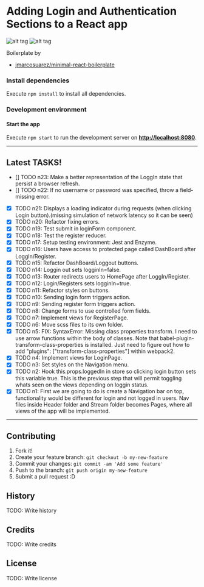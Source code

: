 # Adding Login and Authentication Sections to a React app

![alt tag](http://assets.fincaspace.com/img/loginflow-register.png)
![alt tag](http://assets.fincaspace.com/img/loginflow-dashboard.png)

Boilerplate by
  - [jmarcosuarez/minimal-react-boilerplate](https://github.com/jmarcosuarez/minimal-react-boilerplate)

### Install dependencies

Execute `npm install` to install all dependencies.

### Development environment

#### Start the app

Execute `npm start` to run the development server on **[http://localhost:8080](http://localhost:8080)**.

- - - -

## Latest TASKS!


- [] TODO n23: Make a better representation of the LoggIn state that persist a browser refresh.
- [] TODO n22: If no username or password was specified, throw a field-missing error.
- [x] TODO n21: Displays a loading indicator during requests (when clicking Login button).(missing simulation of network latency so it can be seen)
- [x] TODO n20: Refactor fixing errors.
- [x] TODO n19: Test submit in loginForm component.
- [x] TODO n18: Test the register reducer.
- [x] TODO n17: Setup testing environment: Jest and Enzyme.
- [x] TODO n16: Users have access to protected page called DashBoard after LoggIn/Register.
- [x] TODO n15: Refactor DashBoard/Loggout buttons.
- [x] TODO n14: Loggin out sets logginIn=false.
- [x] TODO n13: Router redirects users to HomePage after LoggIn/Register.
- [x] TODO n12: Login/Registers sets logginIn=true.
- [x] TODO n11: Refactor styles on buttons.
- [x] TODO n10: Sending login form triggers action.
- [x] TODO n9: Sending register form triggers action.
- [x] TODO n8: Change forms to use controlled form fields.
- [x] TODO n7: Implement views for RegisterPage.
- [x] TODO n6: Move scss files to its own folder.
- [x] TODO n5: FIX: SyntaxError: Missing class properties transform. I need to use arrow functions within the body of classes. Note that babel-plugin-transform-class-properties is installed. Just need to figure out how to add "plugins": ["transform-class-properties"] within webpack2.
- [x] TODO n4: Implement views for LoginPage.
- [x] TODO n3: Set styles on the Navigation menu.
- [x] TODO n2: Hook this.props.loggedIn in store so clicking login button sets this variable true. This is the previous step that will permit toggling whats seen on the views depending on loggin status.
- [x] TODO n1: First we are going to do is create a Navigation bar on top, functionality would be different for login and not logged in users. Nav files inside Header folder and Stream folder becomes Pages, where all views of the app will be implemented.

- - - -

## Contributing
1. Fork it!
2. Create your feature branch: `git checkout -b my-new-feature`
3. Commit your changes: `git commit -am 'Add some feature'`
4. Push to the branch: `git push origin my-new-feature`
5. Submit a pull request :D
## History
TODO: Write history
## Credits
TODO: Write credits
## License
TODO: Write license
